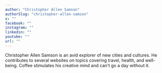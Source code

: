 ```yaml
---
author: "Christopher Allen Samson"
authorSlug: "christopher-allen-samson"
x: ""
facebook: ""
instagram: ""
linkedin: ""
youtube: ""
url: ""
---
```


Christopher Allen Samson is an avid explorer of new cities and cultures. He contributes to several websites on topics covering travel, health, and well-being. Coffee stimulates his creative mind and can't go a day without it.
